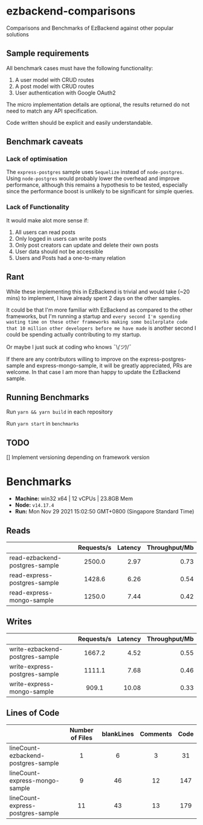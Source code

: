 # ezbackend-comparisons

Comparisons and Benchmarks of EzBackend against other popular solutions

## Sample requirements

All benchmark cases must have the following functionality:

1. A user model with CRUD routes
2. A post model with CRUD routes
3. User authentication with Google OAuth2

The micro implementation details are optional, the results returned do not need to match any API specification.

Code written should be explicit and easily understandable.

## Benchmark caveats

### Lack of optimisation

The `express-postgres` sample uses `Sequelize` instead of `node-postgres`. Using `node-postgres` would probably lower the overhead and improve performance, although this remains a hypothesis to be tested, especially since the performance boost is unlikely to be significant for simple queries.

### Lack of Functionality

It would make alot more sense if:

1. All users can read posts
2. Only logged in users can write posts
3. Only post creators can update and delete their own posts
4. User data should not be accessible
5. Users and Posts had a one-to-many relation

## Rant

While these implementing this in EzBackend is trivial and would take (~20 mins) to implement, I have already spent 2 days on the other samples.

It could be that I'm more familiar with EzBackend as compared to the other frameworks, but I'm running a startup and `every second I'm spending wasting time on these other frameworks making some boilerplate code that 10 million other developers before me have made` is another second I could be spending actually contributing to my startup.

Or maybe I just suck at coding who knows ¯\\_(ツ)_/¯

If there are any contributors willing to improve on the express-postgres-sample and express-mongo-sample, it will be greatly appreciated, PRs are welcome. In that case I am more than happy to update the EzBackend sample.

## Running Benchmarks

Run `yarn && yarn build` in each repository

Run `yarn start` in `benchmarks`

## TODO

[] Implement versioning depending on framework version

# Benchmarks
  * __Machine:__ win32 x64 | 12 vCPUs | 23.8GB Mem
  * __Node:__ `v14.17.4`
  * __Run:__ Mon Nov 29 2021 15:02:50 GMT+0800 (Singapore Standard Time)
  
  ## Reads

  |                                | Requests/s | Latency | Throughput/Mb |
| :--                            | :-:        | --:     | --:           |
| read-ezbackend-postgres-sample | 2500.0     | 2.97    | 0.73          |
| read-express-postgres-sample   | 1428.6     | 6.26    | 0.54          |
| read-express-mongo-sample      | 1250.0     | 7.44    | 0.42          |

  ## Writes

  |                                 | Requests/s | Latency | Throughput/Mb |
| :--                             | :-:        | --:     | --:           |
| write-ezbackend-postgres-sample | 1667.2     | 4.52    | 0.55          |
| write-express-postgres-sample   | 1111.1     | 7.68    | 0.46          |
| write-express-mongo-sample      | 909.1      | 10.08   | 0.33          |

  ## Lines of Code

  |                                     | Number of Files | blankLines | Comments | Code |
| :--                                 | :-:             | :-:        | :-:      | :-:  |
| lineCount-ezbackend-postgres-sample | 1               | 6          | 3        | 31   |
| lineCount-express-mongo-sample      | 9               | 46         | 12       | 147  |
| lineCount-express-postgres-sample   | 11              | 43         | 13       | 179  |

  